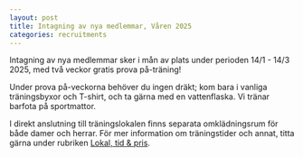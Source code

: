 ```yaml
---
layout: post
title: Intagning av nya medlemmar, Våren 2025
categories: recruitments
---
```


Intagning av nya medlemmar sker i mån av plats under perioden 14/1 - 14/3 2025, med två veckor gratis prova på-träning!

Under prova på-veckorna behöver du ingen dräkt; kom bara i vanliga träningsbyxor och T-shirt, och ta gärna med en vattenflaska. Vi tränar barfota på sportmattor.

I direkt anslutning till träningslokalen finns separata omklädningsrum för både damer och herrar. För mer information om träningstider och annat, titta gärna under rubriken [Lokal, tid & pris](/lokal-tid/).

